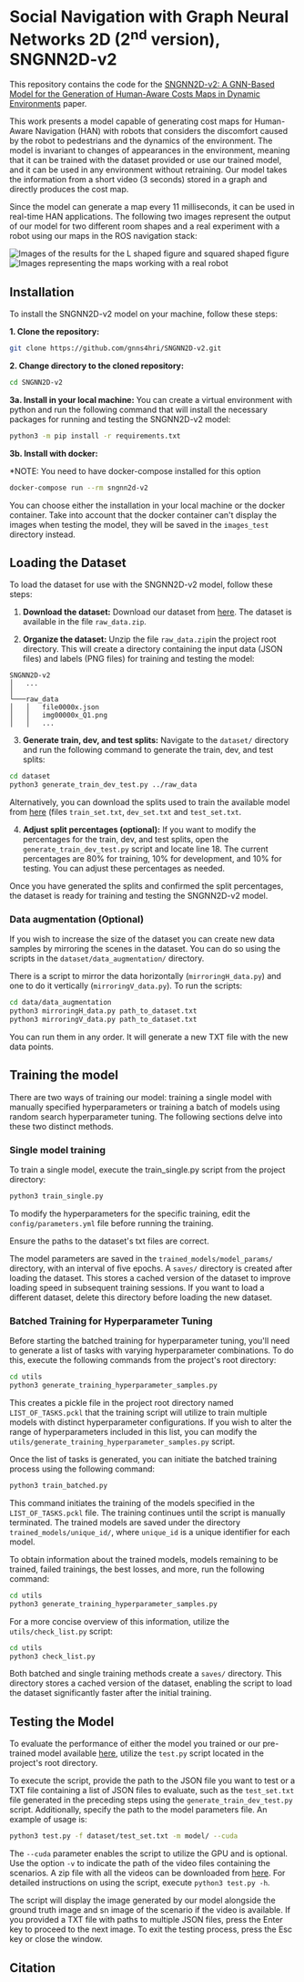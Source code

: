 # Social Navigation with Graph Neural Networks 2D (2<sup>nd</sup> version), SNGNN2D-v2

This repository contains the code for the [SNGNN2D-v2: A GNN-Based Model for the Generation of Human-Aware Costs Maps in Dynamic Environments](#) paper.

This work presents a model capable of generating cost maps for Human-Aware Navigation (HAN) with robots that considers the discomfort caused by the robot to pedestrians and the dynamics of the environment.
The model is invariant to changes of appearances in the environment, meaning that it can be trained with the dataset provided or use our trained model, and it can be used in any environment without retraining.
Our model takes the information from a short video (3 seconds) stored in a graph and directly produces the cost map. 

Since the model can generate a map every 11 milliseconds, it can be used in real-time HAN applications.
The following two images represent the output of our model for two different room shapes and a real experiment with a robot using our maps in the ROS navigation stack:

![Images of the results for the L shaped figure and squared shaped figure](resources/results.png)  ![Images representing the maps working with a real robot](resources/real_path.jpg)

## Installation

To install the SNGNN2D-v2 model on your machine, follow these steps:

**1. Clone the repository:**

```bash
git clone https://github.com/gnns4hri/SNGNN2D-v2.git
```

**2. Change directory to the cloned repository:**

```bash
cd SNGNN2D-v2
```

**3a. Install in your local machine:**
You can create a virtual environment with python and run the following command that will install the necessary packages for running and testing the SNGNN2D-v2 model:
```bash
python3 -m pip install -r requirements.txt
```

**3b. Install with docker:**

*NOTE: You need to have docker-compose installed for this option
```bash
docker-compose run --rm sngnn2d-v2
```

You can choose either the installation in your local machine or the docker container. Take into account that the docker container can't display the images when testing the model, they will be saved in the `images_test` directory instead.

## Loading the Dataset

To load the dataset for use with the SNGNN2D-v2 model, follow these steps:

1. **Download the dataset:** Download our dataset from [here](https://www.dropbox.com/scl/fo/k282y10fecljyyl7sjj10/h?rlkey=e1i96zi1nqpfb50k2xh5aq9tx&dl=0). The dataset is available in the file `raw_data.zip`.

2. **Organize the dataset:** Unzip the file `raw_data.zip`in the project root directory. This will create a directory containing the input data (JSON files) and labels (PNG files) for training and testing the model:

```
SNGNN2D-v2
│   ...    
│
└───raw_data
│   │   file0000x.json
│   │   img00000x_Q1.png
│   │   ...
```

3. **Generate train, dev, and test splits:** Navigate to the `dataset/` directory and run the following command to generate the train, dev, and test splits:

```bash
cd dataset
python3 generate_train_dev_test.py ../raw_data
```
Alternatively, you can download the splits used to train the available model from [here](https://www.dropbox.com/scl/fo/k282y10fecljyyl7sjj10/h?rlkey=e1i96zi1nqpfb50k2xh5aq9tx&dl=0) (files `train_set.txt`, `dev_set.txt` and `test_set.txt`.

4. **Adjust split percentages (optional):** If you want to modify the percentages for the train, dev, and test splits, open the `generate_train_dev_test.py` script and locate line 18. The current percentages are 80% for training, 10% for development, and 10% for testing. You can adjust these percentages as needed.

 Once you have generated the splits and confirmed the split percentages, the dataset is ready for training and testing the SNGNN2D-v2 model.

### Data augmentation (Optional)

If you wish to increase the size of the dataset you can create new data samples by mirroring the scenes in the dataset.
You can do so using the scripts in the `dataset/data_augmentation/` directory.

There is a script to mirror the data horizontally (`mirroringH_data.py`) and one to do it vertically (`mirroringV_data.py`).
To run the scripts:

```bash
cd data/data_augmentation
python3 mirroringH_data.py path_to_dataset.txt
python3 mirroringV_data.py path_to_dataset.txt
```
You can run them in any order. It will generate a new TXT file with the new data points.

## Training the model

There are two ways of training our model: training a single model with manually specified hyperparameters or training a batch of models using random search hyperparameter tuning. 
The following sections delve into these two distinct methods.

### Single model training

To train a single model, execute the train_single.py script from the project directory:

```bash
python3 train_single.py
```

To modify the hyperparameters for the specific training, edit the `config/parameters.yml` file before running the training.

Ensure the paths to the dataset's txt files are correct.

The model parameters are saved in the `trained_models/model_params/` directory, with an interval of five epochs.
A `saves/` directory is created after loading the dataset. 
This stores a cached version of the dataset to improve loading speed in subsequent training sessions.
If you want to load a different dataset, delete this directory before loading the new dataset.

### Batched Training for Hyperparameter Tuning

Before starting the batched training for hyperparameter tuning, you'll need to generate a list of tasks with varying hyperparameter combinations.
To do this, execute the following commands from the project's root directory:

```bash
cd utils
python3 generate_training_hyperparameter_samples.py
```

This creates a pickle file in the project root directory named `LIST_OF_TASKS.pckl` that the training script will utilize to train multiple models with distinct hyperparameter configurations. If you wish to alter the range of hyperparameters included in this list, you can modify the `utils/generate_training_hyperparameter_samples.py` script.

Once the list of tasks is generated, you can initiate the batched training process using the following command:

```bash
python3 train_batched.py
```

This command initiates the training of the models specified in the `LIST_OF_TASKS.pckl` file. The training continues until the script is manually terminated. 
The trained models are saved under the directory `trained_models/unique_id/`, where `unique_id` is a unique identifier for each model.

To obtain information about the trained models, models remaining to be trained, failed trainings, the best losses, and more, run the following command:

```bash
cd utils
python3 generate_training_hyperparameter_samples.py
```

For a more concise overview of this information, utilize the `utils/check_list.py` script:

```bash
cd utils
python3 check_list.py
```

Both batched and single training methods create a `saves/` directory.
This directory stores a cached version of the dataset, enabling the script to load the dataset significantly faster after the initial training.

## Testing the Model

To evaluate the performance of either the model you trained or our pre-trained model available [here](https://www.dropbox.com/scl/fo/9ia7vz9sjdlj69sz8yoxi/h?rlkey=ws39q0ylrx3t7soj4cn5k7op1&dl=0), utilize the `test.py` script located in the project's root directory.

To execute the script, provide the path to the JSON file you want to test or a TXT file containing a list of JSON files to evaluate, such as the `test_set.txt` file generated in the preceding steps using the `generate_train_dev_test.py` script.
Additionally, specify the path to the model parameters file.
An example of usage is:

```bash
python3 test.py -f dataset/test_set.txt -m model/ --cuda
```

The `--cuda` parameter enables the script to utilize the GPU and is optional.
Use the option `-v` to indicate the path of the video files containing the scenarios.
A zip file with all the videos can be downloaded from [here](https://www.dropbox.com/scl/fo/k282y10fecljyyl7sjj10/h?rlkey=e1i96zi1nqpfb50k2xh5aq9tx&dl=0).
For detailed instructions on using the script, execute `python3 test.py -h`.


The script will display the image generated by our model alongside the ground truth image and sn image of the scenario if the video is available.
If you provided a TXT file with paths to multiple JSON files, press the Enter key to proceed to the next image. 
To exit the testing process, press the Esc key or close the window.

## Citation
